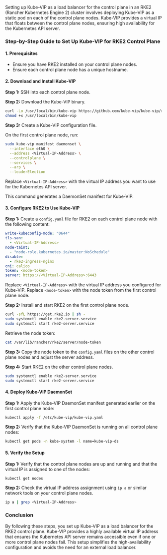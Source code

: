 Setting up Kube-VIP as a load balancer for the control plane in an RKE2 (Rancher Kubernetes Engine 2) cluster involves deploying Kube-VIP as a static pod on each of the control plane nodes. Kube-VIP provides a virtual IP that floats between the control plane nodes, ensuring high availability for the Kubernetes API server.

### Step-by-Step Guide to Set Up Kube-VIP for RKE2 Control Plane

#### 1. Prerequisites

- Ensure you have RKE2 installed on your control plane nodes.
- Ensure each control plane node has a unique hostname.

#### 2. Download and Install Kube-VIP

**Step 1:** SSH into each control plane node.

**Step 2:** Download the Kube-VIP binary.

```bash
curl -Lo /usr/local/bin/kube-vip https://github.com/kube-vip/kube-vip/releases/download/v0.5.5/kube-vip
chmod +x /usr/local/bin/kube-vip
```

**Step 3:** Create a Kube-VIP configuration file.

On the first control plane node, run:

```bash
sudo kube-vip manifest daemonset \
  --interface eth0 \
  --address <Virtual-IP-Address> \
  --controlplane \
  --services \
  --arp \
  --leaderElection
```

Replace `<Virtual-IP-Address>` with the virtual IP address you want to use for the Kubernetes API server.

This command generates a DaemonSet manifest for Kube-VIP.

#### 3. Configure RKE2 to Use Kube-VIP

**Step 1:** Create a `config.yaml` file for RKE2 on each control plane node with the following content:

```yaml
write-kubeconfig-mode: "0644"
tls-san:
  - <Virtual-IP-Address>
node-taint:
  - "node-role.kubernetes.io/master:NoSchedule"
disable:
  - rke2-ingress-nginx
cni: calico
token: <node-token>
server: https://<Virtual-IP-Address>:6443
```

Replace `<Virtual-IP-Address>` with the virtual IP address you configured for Kube-VIP. Replace `<node-token>` with the node token from the first control plane node.

**Step 2:** Install and start RKE2 on the first control plane node.

```bash
curl -sfL https://get.rke2.io | sh -
sudo systemctl enable rke2-server.service
sudo systemctl start rke2-server.service
```

Retrieve the node token:

```bash
cat /var/lib/rancher/rke2/server/node-token
```

**Step 3:** Copy the node token to the `config.yaml` files on the other control plane nodes and adjust the server address.

**Step 4:** Start RKE2 on the other control plane nodes.

```bash
sudo systemctl enable rke2-server.service
sudo systemctl start rke2-server.service
```

#### 4. Deploy Kube-VIP DaemonSet

**Step 1:** Apply the Kube-VIP DaemonSet manifest generated earlier on the first control plane node:

```bash
kubectl apply -f /etc/kube-vip/kube-vip.yaml
```

**Step 2:** Verify that the Kube-VIP DaemonSet is running on all control plane nodes:

```bash
kubectl get pods -n kube-system -l name=kube-vip-ds
```

#### 5. Verify the Setup

**Step 1:** Verify that the control plane nodes are up and running and that the virtual IP is assigned to one of the nodes:

```bash
kubectl get nodes
```

**Step 2:** Check the virtual IP address assignment using `ip a` or similar network tools on your control plane nodes.

```bash
ip a | grep <Virtual-IP-Address>
```

### Conclusion

By following these steps, you set up Kube-VIP as a load balancer for the RKE2 control plane. Kube-VIP provides a highly available virtual IP address that ensures the Kubernetes API server remains accessible even if one or more control plane nodes fail. This setup simplifies the high-availability configuration and avoids the need for an external load balancer.

